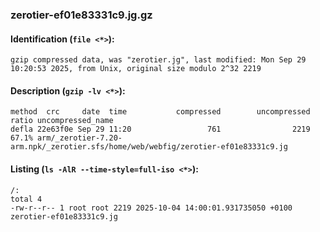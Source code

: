 ### zerotier-ef01e83331c9.jg.gz
#### Identification (`file <*>`):
```
gzip compressed data, was "zerotier.jg", last modified: Mon Sep 29 10:20:53 2025, from Unix, original size modulo 2^32 2219
```
#### Description (`gzip -lv <*>`):
```
method  crc     date  time           compressed        uncompressed  ratio uncompressed_name
defla 22e63f0e Sep 29 11:20                 761                2219  67.1% arm/_zerotier-7.20-arm.npk/_zerotier.sfs/home/web/webfig/zerotier-ef01e83331c9.jg
```
#### Listing (`ls -AlR --time-style=full-iso <*>`):
```
/:
total 4
-rw-r--r-- 1 root root 2219 2025-10-04 14:00:01.931735050 +0100 zerotier-ef01e83331c9.jg
```

